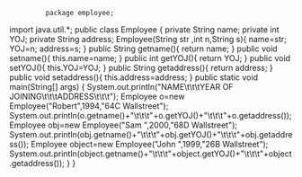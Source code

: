 
             package employee;
import java.util.*;
public class Employee { 
    private String name;
    private int YOJ;
    private String address;
       Employee(String str ,int n,String s){
         name=str;
         YOJ=n;
         address=s;
        }
       public String getname(){
       return name;
       }
       public void setname(){
           this.name=name;
       }
       public int getYOJ(){
           return YOJ;
       }
       public void setYOJ(){
           this.YOJ=YOJ;
       }
       public String getaddress(){
           return address;
       }
       public void setaddress(){
           this.address=address;
       }
    public static void main(String[] args) {
        System.out.println("NAME\t\t\tYEAR OF JOINING\t\t\tADDRESS\t\t\t");
       Employee o=new Employee("Robert",1994,"64C Wallstreet");
       System.out.println(o.getname()+"\t\t\t"+o.getYOJ()+"\t\t\t"+o.getaddress());
       Employee obj=new Employee("Sam ",2000,"68D Wallstreet");
       System.out.println(obj.getname()+"\t\t\t"+obj.getYOJ()+"\t\t\t"+obj.getaddress());
      Employee object=new Employee("John ",1999,"26B Wallstreet");
      System.out.println(object.getname()+"\t\t\t"+object.getYOJ()+"\t\t\t"+object.getaddress());
    }
}   
                
